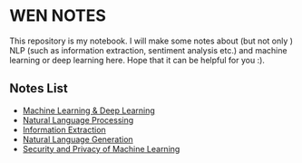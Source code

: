 # WEN NOTES

This repository is my notebook. I will make some notes about (but not only ) NLP (such as information extraction, sentiment analysis etc.) and machine learning or deep learning here. Hope that it can be helpful for you :).

## Notes List
- [Machine Learning & Deep Learning](https://github.com/HughWen/wen_notes/blob/master/ML_DL.md)
- [Natural Language Processing](https://github.com/HughWen/wen_notes/blob/master/NLP.md)
- [Information Extraction](https://github.com/HughWen/wen_notes/blob/master/IE.md)
- [Natural Language Generation](https://github.com/HughWen/wen_notes/blob/master/NLG.md)
- [Security and Privacy of Machine Learning]()
